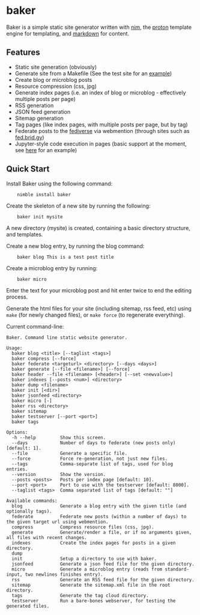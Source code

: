 baker
=====

Baker is a simple static site generator written with [nim](https://nim-lang.org), the [proton](https://github.com/jasonrbriggs/proton) template engine for templating, and [markdown](http://daringfireball.net/projects/markdown/‎) for content.

Features
--------

* Static site generation (obviously)
* Generate site from a Makefile (See the test site for an [example](https://github.com/jasonrbriggs/baker/blob/master/test/testsite/Makefile))
* Create blog or microblog posts
* Resource compression (css, jpg)
* Generate index pages (i.e. an index of blog or microblog - effectively multiple posts per page)
* RSS generation
* JSON feed generation
* Sitemap generation
* Tag pages (like index pages, with multiple posts per page, but by tag)
* Federate posts to the [fediverse](https://en.wikipedia.org/wiki/Fediverse) via webmention (through sites such as [fed.brid.gy](https://fed.brid.gy/))
* Jupyter-style code execution in pages (basic support at the moment, see [here](https://github.com/jasonrbriggs/baker/blob/master/test/testsite/notebook/notebook.text) for an example)


Quick Start
-----------

Install Baker using the following command:
```
    nimble install baker
```

Create the skeleton of a new site by running the following:
```
    baker init mysite
```

A new directory (mysite) is created, containing a basic directory structure, and templates.

Create a new blog entry, by running the blog command:
```
    baker blog This is a test post title
```

Create a microblog entry by running:
```
    baker micro
```
Enter the text for your microblog post and hit enter twice to end the editing process.

Generate the html files for your site (including sitemap, rss feed, etc) using `make` (for newly changed files),
or `make force` (to regenerate everything).

Current command-line:

```
Baker. Command line static website generator.

Usage:
  baker blog <title> [--taglist <tags>]
  baker compress [--force]
  baker federate <targeturl> <directory> [--days <days>]
  baker generate [--file <filename>] [--force]
  baker header --file <filename> [<header>] [--set <newvalue>]
  baker indexes [--posts <num>] <directory>
  baker dump <filename>
  baker init [<dir>]
  baker jsonfeed <directory>
  baker micro [-]
  baker rss <directory>
  baker sitemap
  baker testserver [--port <port>]
  baker tags

Options:
  -h --help         Show this screen.
  --days            Number of days to federate (new posts only) [default: 1].
  --file            Generate a specific file.
  --force           Force re-generation, not just new files.
  --tags            Comma-separate list of tags, used for blog entries.
  --version         Show the version.
  --posts <posts>   Posts per index page [default: 10].
  --port <port>     Port to use with the testserver [default: 8000].
  --taglist <tags>  Comma separated list of tags [default: ""]

Available commands:
  blog              Generate a blog entry with the given title (and optionally tags).
  federate          Federate new posts (within a number of days) to the given target url using webmention.
  compress          Compress resource files (css, jpg).
  generate          Generate/render a file, or if no arguments given, all files with recent changes.
  indexes           Create the index pages for posts in a given directory.
  dump
  init              Setup a directory to use with baker.
  jsonfeed          Generate a json feed file for the given directory.
  micro             Generate a microblog entry (reads from standard-input, two newlines finishes entry).
  rss               Generate an RSS feed file for the given directory.
  sitemap           Generate the sitemap.xml file in the root directory.
  tags              Generate the tag cloud directory.
  testserver        Run a bare-bones webserver, for testing the generated files.
```
